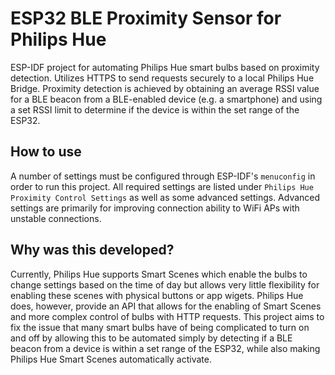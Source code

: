 # ESP32 BLE Proximity Sensor for Philips Hue

ESP-IDF project for automating Philips Hue smart bulbs based on proximity detection. Utilizes HTTPS to send requests  securely to a local Philips Hue Bridge. Proximity detection is achieved by obtaining an average RSSI value for a BLE beacon from a BLE-enabled device (e.g. a smartphone) and using a set RSSI limit to determine if the device is within the set range of the ESP32.


## How to use
A number of settings must be configured through ESP-IDF's `menuconfig` in order to run this project. All required settings are listed under `Philips Hue Proximity Control Settings` as well as some advanced settings. Advanced settings are primarily for improving connection ability to WiFi APs with unstable connections.

## Why was this developed?
Currently, Philips Hue supports Smart Scenes which enable the bulbs to change settings based on the time of day but allows very little flexibility for enabling these scenes with physical buttons or app wigets. Philips Hue does, however, provide an API that allows for the enabling of Smart Scenes and more complex control of bulbs with HTTP requests. This project aims to fix the issue that many smart bulbs have of being complicated to turn on and off by allowing this to be automated simply by detecting if a BLE beacon from a device is within a set range of the ESP32, while also making Philips Hue Smart Scenes automatically activate.
